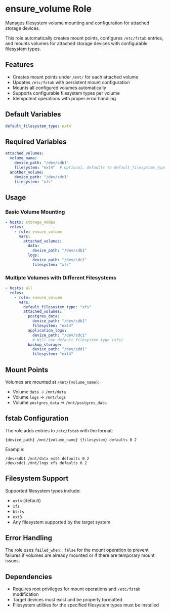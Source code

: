 # ensure_volume Role

Manages filesystem volume mounting and configuration for attached storage devices.

This role automatically creates mount points, configures `/etc/fstab` entries, and mounts volumes for attached storage devices with configurable filesystem types.

## Features

- Creates mount points under `/mnt/` for each attached volume
- Updates `/etc/fstab` with persistent mount configuration
- Mounts all configured volumes automatically
- Supports configurable filesystem types per volume
- Idempotent operations with proper error handling

## Default Variables

```yaml
default_filesystem_type: ext4
```

## Required Variables

```yaml
attached_volumes:
  volume_name:
    device_path: "/dev/sdb1"
    filesystem: "ext4"  # Optional, defaults to default_filesystem_type
  another_volume:
    device_path: "/dev/sdc1"
    filesystem: "xfs"
```

## Usage

### Basic Volume Mounting
```yaml
- hosts: storage_nodes
  roles:
    - role: ensure_volume
      vars:
        attached_volumes:
          data:
            device_path: "/dev/sdb1"
          logs:
            device_path: "/dev/sdc1"
            filesystem: "xfs"
```

### Multiple Volumes with Different Filesystems
```yaml
- hosts: all
  roles:
    - role: ensure_volume
      vars:
        default_filesystem_type: "xfs"
        attached_volumes:
          postgres_data:
            device_path: "/dev/sdb1"
            filesystem: "ext4"
          application_logs:
            device_path: "/dev/sdc1"
            # Will use default_filesystem_type (xfs)
          backup_storage:
            device_path: "/dev/sdd1"
            filesystem: "ext4"
```

## Mount Points

Volumes are mounted at `/mnt/{volume_name}`:
- Volume `data` → `/mnt/data`
- Volume `logs` → `/mnt/logs`
- Volume `postgres_data` → `/mnt/postgres_data`

## fstab Configuration

The role adds entries to `/etc/fstab` with the format:
```
{device_path} /mnt/{volume_name} {filesystem} defaults 0 2
```

Example:
```
/dev/sdb1 /mnt/data ext4 defaults 0 2
/dev/sdc1 /mnt/logs xfs defaults 0 2
```

## Filesystem Support

Supported filesystem types include:
- `ext4` (default)
- `xfs`
- `btrfs`
- `ext3`
- Any filesystem supported by the target system

## Error Handling

The role uses `failed_when: false` for the mount operation to prevent failures if volumes are already mounted or if there are temporary mount issues.

## Dependencies

- Requires root privileges for mount operations and `/etc/fstab` modification
- Target devices must exist and be properly formatted
- Filesystem utilities for the specified filesystem types must be installed